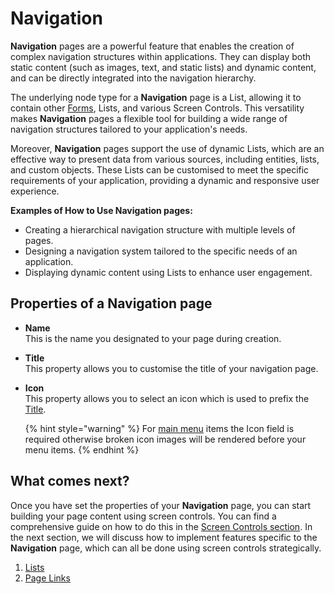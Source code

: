 # Navigation

**Navigation** pages are a powerful feature that enables the creation of complex navigation structures within applications. They can display both static content (such as images, text, and static lists) and dynamic content, and can be directly integrated into the navigation hierarchy.

The underlying node type for a **Navigation** page is a List, allowing it to contain other [Forms](../form/), Lists, and various Screen Controls. This versatility makes **Navigation** pages a flexible tool for building a wide range of navigation structures tailored to your application's needs.

Moreover, **Navigation** pages support the use of dynamic Lists, which are an effective way to present data from various sources, including entities, lists, and custom objects. These Lists can be customised to meet the specific requirements of your application, providing a dynamic and responsive user experience.

**Examples of How to Use Navigation pages:**

* Creating a hierarchical navigation structure with multiple levels of pages.
* Designing a navigation system tailored to the specific needs of an application.
* Displaying dynamic content using Lists to enhance user engagement.

## Properties of a Navigation page

* **Name**\
  This is the name you designated to your page during creation.
* **Title**\
  This property allows you to customise the title of your navigation page.
*   **Icon**\
    This property allows you to select an icon which is used to prefix the[ Title](./#title).

    {% hint style="warning" %}
    For [main menu](https://github.com/comunity/comunity-docs/blob/master/toolkit-guides/screens/building-screens/navigation/broken-reference/README.md) items the Icon field is required otherwise broken icon images will be rendered before your menu items.
    {% endhint %}

## What comes next?

Once you have set the properties of your **Navigation** page, you can start building your page content using screen controls. You can find a comprehensive guide on how to do this in the [Screen Controls section](../screen-controls.md). In the next section, we will discuss how to implement features specific to the **Navigation** page, which can all be done using screen controls strategically.

1. [Lists](lists-in-navigation-pages/)
2. [Page Links](page-link.md)
